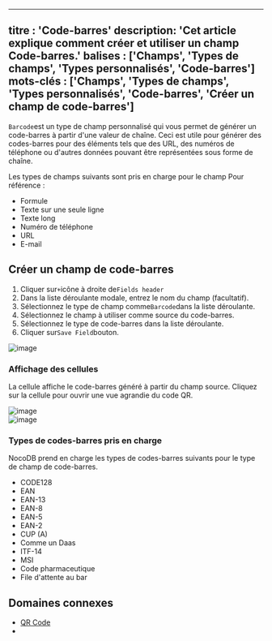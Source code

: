 ***

titre : 'Code-barres'
description: 'Cet article explique comment créer et utiliser un champ Code-barres.'
balises : \['Champs', 'Types de champs', 'Types personnalisés', 'Code-barres']
mots-clés : \['Champs', 'Types de champs', 'Types personnalisés', 'Code-barres', 'Créer un champ de code-barres']
-----------------------------------------------------------------------------------------------------------------

`Barcode`est un type de champ personnalisé qui vous permet de générer un code-barres à partir d'une valeur de chaîne. Ceci est utile pour générer des codes-barres pour des éléments tels que des URL, des numéros de téléphone ou d'autres données pouvant être représentées sous forme de chaîne.

Les types de champs suivants sont pris en charge pour le champ Pour référence :

* Formule
* Texte sur une seule ligne
* Texte long
* Numéro de téléphone
* URL
* E-mail

## Créer un champ de code-barres

1. Cliquer sur`+`icône à droite de`Fields header`
2. Dans la liste déroulante modale, entrez le nom du champ (facultatif).
3. Sélectionnez le type de champ comme`Barcode`dans la liste déroulante.
4. Sélectionnez le champ à utiliser comme source du code-barres.
5. Sélectionnez le type de code-barres dans la liste déroulante.
6. Cliquer sur`Save Field`bouton.

![image](/img/v2/fields/types/barcode.png)

### Affichage des cellules

La cellule affiche le code-barres généré à partir du champ source. Cliquez sur la cellule pour ouvrir une vue agrandie du code QR.

![image](/img/v2/fields/barcode-cell.png)\
![image](/img/v2/fields/barcode-expand.png)

### Types de codes-barres pris en charge

NocoDB prend en charge les types de codes-barres suivants pour le type de champ de code-barres.

* CODE128
* EAN
* EAN-13
* EAN-8
* EAN-5
* EAN-2
* CUP (A)
* Comme un Daas
* ITF-14
* MSI
* Code pharmaceutique
* File d'attente au bar

## Domaines connexes

* [QR Code](040.QR-code.md)
* 
